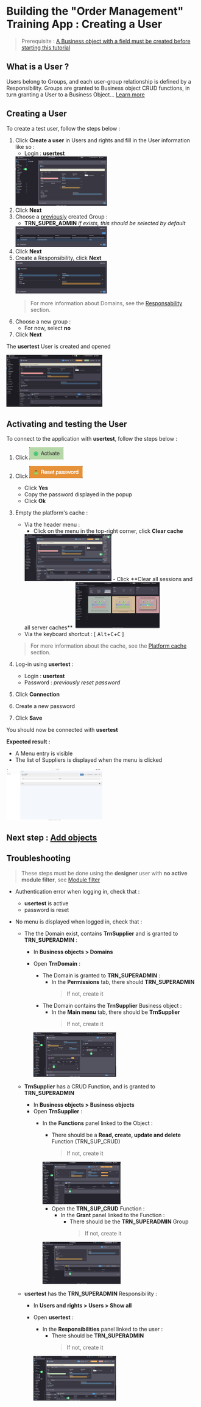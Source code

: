 # Building the "Order Management" Training App : Creating a User

> Prerequisite : [A Business object with a field must be created before starting this tutorial](/lesson/tutorial/getting-started/object)

## What is a User ?

Users belong to Groups, and each user-group relationship is defined by a Responsibility. Groups are granted to Business object CRUD functions, in turn granting a User to a Business Object... [Learn more](lesson/docs/core/objects/user)

## Creating a User

To create a test user, follow the steps below :

1. Click **Create a user** in Users and rights and fill in the User information like so :
    - Login : **usertest**  
    <img src="process.png" alt="process" width="50%"/>
3. Click **Next**
4. Choose a [previously](/lesson/tutorial/getting-started/module) created Group :
    - **TRN_SUPER_ADMIN** *if exists, this should be selected by default*  
    <img src="group.png" alt="group" width="50%"/>
5. Click **Next**
6. Create a Responsibility, click **Next**  
    <img src="resp.png" alt="resp" width="50%"/>
    > For more information about Domains, see the [Responsability](/lesson/docs/core/objects/responsability) section. 
7. Choose a new group :
    - For now, select **no**
8. Click **Next**

<div class="success">
    <p>The <b>usertest</b> User is created and opened</p>
    <img src="success-user.png" alt="user" width="50%"/>
</div>


## Activating and testing the User

To connect to the application with **usertest**, follow the steps below :

1. Click <img src="activate.png" alt="activate"/>
2. Click <img src="reset-password.png" alt="reset"/>
    - Click **Yes**
    - Copy the password displayed in the popup
    - Click **Ok**
3. Empty the platform's cache :
    - Via the header menu :
        - Click on the menu in the top-right corner, click **Clear cache**  
        <img src="shortcut.png" alt="shortcut" width="50%"/>
        - Click **Clear all sessions and all server caches**  
        <img src="clear-cache.png" alt="clear-cache" width="50%"/>
    - Via the keyboard shortcut : [ <kbd>Alt</kbd>+<kbd>C</kbd>+<kbd>C</kbd> ]
    > For more information about the cache, see the [Platform cache](/lesson/docs/core/objects/platform-cache) section. 

4. Log-in using **usertest** :
    - Login : **usertest**
    - Password : *previously reset password*
5. Click **Connection**
6. Create a new password
7. Click **Save**

You should now be connected with **usertest**

<div class="success">
    <b>Expected result :</b>
    <ul>
        <li>A Menu entry is visible</li>
        <li>The list of Suppliers is displayed when the menu is clicked</li>
    </ul>
    <img src="success-logon.png" alt="logon" width="50%"/>
</div>

## Next step : [Add objects](/lesson/tutorial/expanding/addobjects)

Troubleshooting
---------------------------
> These steps must be done using the **designer** user with **no active module filter**, see [Module filter](path/to/module-filter)
- <span class="error">Authentication error</span> when logging in, check that : 
    - **usertest** is active
    - password is reset

- No menu is displayed when logged in, check that :
    - The the Domain exist, contains **TrnSupplier** and is granted to **TRN_SUPERADMIN** :  
        
        - In **Business objects > Domains** 
        - Open **TrnDomain** : 
            - The Domain is granted to **TRN_SUPERADMIN** :
                - In the **Permissions** tab, there should **TRN_SUPERADMIN**
                    > If not, create it
            - The Domain contains the **TrnSupplier** Business object :
                - In the **Main menu** tab, there should be **TrnSupplier** 
                    > If not, create it    

            <img src="trbl-domain.png" alt="logon" width="50%"/>
  
    - **TrnSupplier** has a CRUD Function, and is granted to **TRN_SUPERADMIN**
        - In **Business objects > Business objects**
        - Open **TrnSupplier** :
            - In the **Functions** panel linked to the Object :
                - There should be a **Read, create, update and delete** Function (TRN_SUP_CRUD)
                    > If not, create it  

                <img src="trbl-object.png" alt="object" width="50%"/> 

                - Open the **TRN_SUP_CRUD** Function :
                    - In the **Grant** panel linked to the Function :
                        - There should be the **TRN_SUPERADMIN** Group
                            > If not, create it

                <img src="trbl-function.png" alt="function" width="50%"/> 

    - **usertest** has the **TRN_SUPERADMIN** Responsibility :
        - In **Users and rights > Users > Show all**
        - Open **usertest** :
            - In the **Responsibilities** panel linked to the user :
                - There should be **TRN_SUPERADMIN**
                    > If not, create it
                
            <img src="trbl-user.png" alt="user" width="50%"/> 